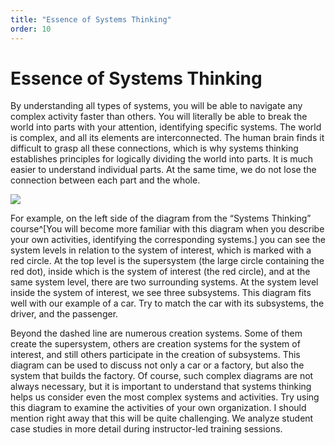 ```yaml
---
title: "Essence of Systems Thinking"
order: 10
---
```


# Essence of Systems Thinking

By understanding all types of systems, you will be able to navigate any complex activity faster than others. You will literally be able to break the world into parts with your attention, identifying specific systems. The world is complex, and all its elements are interconnected. The human brain finds it difficult to grasp all these connections, which is why systems thinking establishes principles for logically dividing the world into parts. It is much easier to understand individual parts. At the same time, we do not lose the connection between each part and the whole.

![](/en/systems-thinking-introduction/Systems_Thinking_Essence_Timeline.png)

For example, on the left side of the diagram from the “Systems Thinking” course^[You will become more familiar with this diagram when you describe your own activities, identifying the corresponding systems.] you can see the system levels in relation to the system of interest, which is marked with a red circle. At the top level is the supersystem (the large circle containing the red dot), inside which is the system of interest (the red circle), and at the same system level, there are two surrounding systems. At the system level inside the system of interest, we see three subsystems. This diagram fits well with our example of a car. Try to match the car with its subsystems, the driver, and the passenger.

Beyond the dashed line are numerous creation systems. Some of them create the supersystem, others are creation systems for the system of interest, and still others participate in the creation of subsystems. This diagram can be used to discuss not only a car or a factory, but also the system that builds the factory. Of course, such complex diagrams are not always necessary, but it is important to understand that systems thinking helps us consider even the most complex systems and activities. Try using this diagram to examine the activities of your own organization. I should mention right away that this will be quite challenging. We analyze student case studies in more detail during instructor-led training sessions.